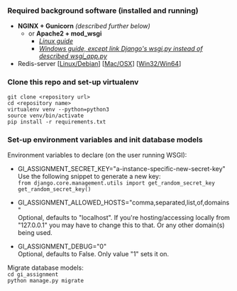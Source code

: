 ### Required background software (installed and running)  
* **NGINX + Gunicorn** *(described further below)* 
    * or **Apache2 + mod_wsgi**
        * *[Linux guide](https://docs.djangoproject.com/en/2.1/howto/deployment/wsgi/modwsgi/)* 
        * *[Windows guide, except link Django's wsgi.py instead of described wsgi_app.py](https://beamtic.com/installing-mod-wsgi-apache-windows)*
* Redis-server [[Linux/Debian](https://redislabs.com/ebook/appendix-a/a-1-installation-on-debian-or-ubuntu-linux/)] [[Mac/OSX](https://redislabs.com/ebook/appendix-a/a-2-installing-on-os-x/)] [[Win32/Win64](https://redislabs.com/ebook/appendix-a/a-3-installing-on-windows/)]  

### Clone this repo and set-up virtualenv
`git clone <repository url>`  
`cd <repository name>`  
`virtualenv venv --python=python3`  
`source venv/bin/activate`  
`pip install -r requirements.txt`  

### Set-up environment variables and init database models
Environment variables to declare (on the user running WSGI):  
* GI_ASSIGNMENT_SECRET_KEY="a-instance-specific-new-secret-key"  
    Use the following snippet to generate a new key:  
    `from django.core.management.utils import get_random_secret_key`  
    `get_random_secret_key()`
      
* GI_ASSIGNMENT_ALLOWED_HOSTS="comma,separated,list,of,domains"  
    Optional, defaults to "localhost". If you're hosting/accessing locally from "127.0.0.1" you may have to change this to that. Or any other domain(s) being used.

* GI_ASSIGNMENT_DEBUG="0"  
    Optional, defaults to False. Only value "1" sets it on.

Migrate database models:  
`cd gi_assignment`  
`python manage.py migrate`